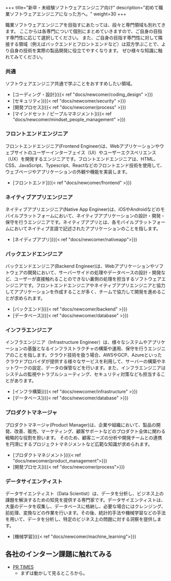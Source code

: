 +++
title="新卒・未経験ソフトウェアエンジニア向け"
description="初めて職業ソフトウェアエンジニアになった方へ。"
weight=30
+++

職業ソフトウェアエンジニアを目指すにあたっては、段々と専門領域も別れてきます。
ここからは各専門について個別にまとめていきますので、ご自身の目指す専門性に応じて選択してください。
また、ご自身の目指す専門性に対して隣接する領域（例えばバックエンドとフロントエンドなど）は双方学ぶことで、より自身の技術を実際の製品開発に役立てやすくなります。
ぜひ様々な知識に触れてみてください。

### 共通
ソフトウェアエンジニア共通で学ぶことをおすすめしたい領域。

- [コーディング・設計]({{< ref "docs/newcomer/coding_design" >}})
- [セキュリティ]({{< ref "docs/newcomer/security" >}})
- [開発プロセス]({{< ref "docs/newcomer/process" >}})
- [マインドセット / ピープルマネジメント]({{< ref "docs/newcomer/mindset_people_management" >}})



### フロントエンドエンジニア
フロントエンドエンジニア(Frontend Engineer)は、Webアプリケーションやウェブサイトのユーザーインターフェイス（UI）やユーザーエクスペリエンス（UX）を開発するエンジニアです。フロントエンドエンジニアは、HTML、CSS、JavaScript、Typescript、Reactなどのフロントエンド技術を使用して、ウェブページやアプリケーションの外観や機能を実装します。

- [フロントエンド]({{< ref "docs/newcomer/frontend" >}})

### ネイティブアプリエンジニア
ネイティブアプリエンジニア(Native App Engineer)は、iOSやAndroidなどのモバイルプラットフォームにおいて、ネイティブアプリケーションの設計・開発・保守を行うエンジニアです。ネイティブアプリとは、各モバイルプラットフォームにおいてネイティブ言語で記述されたアプリケーションのことを指します。

- [ネイディブアプリ]({{< ref "docs/newcomer/nativeapp">}})

### バックエンドエンジニア
バックエンドエンジニア(Backend Engineer)は、Webアプリケーションやソフトウェアの開発において、サーバーサイドの処理やデータベースの設計・開発など、ユーザーが直接触れることのできない裏側の処理を担当するソフトウェアエンジニアです。フロントエンドエンジニアやネイティブアプリエンジニアと協力してアプリケーションを作成することが多く、チームで協力して開発を進めることが求められます。

- [バックエンド]({{< ref "docs/newcomer/backend" >}})
- [データベース]({{< ref "docs/newcomer/database" >}})

### インフラエンジニア
インフラエンジニア（Infrastructure Engineer）は、様々なシステムやアプリケーションの基盤となるインフラストラクチャの構築や運用、保守を行うエンジニアのことを指します。クラウド技術を扱う場合、AWSやGCP、Azureといったクラウドプロバイダが提供する様々なサービスを利用して、サーバーの構築やネットワークの設定、データの保管などを行います。また、インフラエンジニアはシステムの監視やトラブルシューティング、セキュリティ対策なども担当することがあります。

- [インフラ構築]({{< ref "docs/newcomer/infrastructure" >}})
- [データベース]({{< ref "docs/newcomer/database" >}})


### プロダクトマネージャ
プロダクトマネージャ(Product Manager)は、企業や組織において、製品の開発、改善、販売、マーケティング、顧客サポートなどのプロダクト全体に関わる戦略的な役割を担います。
そのため、顧客ニーズの分析や開発チームとの連携を円滑にするプロジェクトマネジメントなど広範な知識が求められます。

- [プロダクトマネジメント]({{< ref "docs/newcomer/product_management">}})
- [開発プロセス]({{< ref "docs/newcomer/process">}})

### データサイエンティスト
データサイエンティスト（Data Scientist）は、データを分析し、ビジネス上の課題を解決するための知見を提供する専門家です。データサイエンティストは、大量のデータを収集し、データベースに格納し、必要な場合にはクレンジング、前処理、変換などの作業を行います。その後、統計的手法や機械学習などの手法を用いて、データを分析し、特定のビジネス上の問題に対する洞察を提供します。

- [機械学習]({{< ref "docs/newcomer/machine_learning">}})

## 各社のインターン課題に触れてみる
- [PR TIMES](https://github.com/PRTIMES/intern)
    - まずは動かして見るところから。
